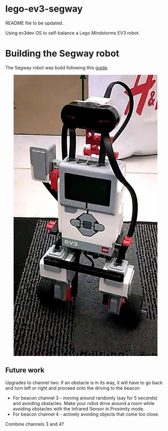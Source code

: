# lego-ev3-segway

README file to be updated.

Using ev3dev OS to self-balance a Lego Mindstorms EV3 robot. 


# Building the Segway robot

The Segway robot was build following this [guide](https://robotsquare.com/2014/07/01/tutorial-ev3-self-balancing-robot/).

<p align="center">
  <img src=images/ev3_segway.jpg>
</p>

## Future work

Upgrades to channel two: 
if an obstacle is in its way, it will have to go back and turn left or right and proceed onto the driving to the beacon
 
- For beacon channel 3 - moving around randomly (say for 5 seconds) and avoiding obstacles. Make your robot drive around a room while avoiding obstacles with the Infrared Sensor in Proximity mode.
- For beacon channel 4 - actively avoiding objects that come too close.

Combine channels 3 and 4?
